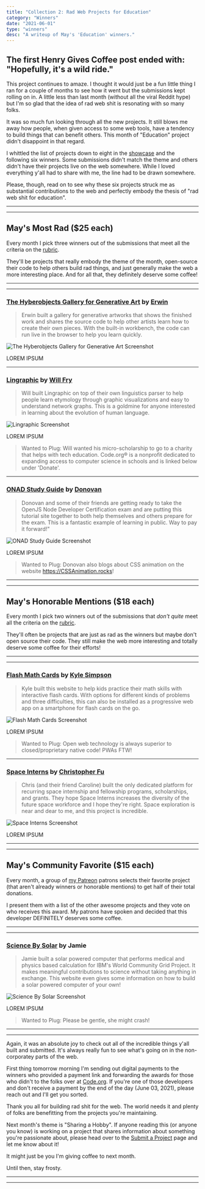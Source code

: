 ```yaml
---
title: "Collection 2: Rad Web Projects for Education"
category: "Winners"
date: "2021-06-01"
type: "winners"
desc: "A writeup of May's 'Education' winners."
---
```


## The first Henry Gives Coffee post ended with: "Hopefully, it's a wild ride."

This project continues to amaze. I thought it would just be a fun little thing I ran for a couple of months to see how it went but the submissions kept rolling on in. A little less than last month (without all the viral Reddit hype) but I'm so glad that the idea of rad web shit is resonating with so many folks.

It was so much fun looking through all the new projects. It still blows me away how people, when given access to some web tools, have a tendency to build things that can benefit others. This month of "Education" project didn't disappoint in that regard.

I whittled the list of projects down to eight in the [showcase](../../showcase) and the following six winners. Some submissions didn't match the theme and others didn't have their projects live on the web somewhere. While I loved everything y'all had to share with me, the line had to be drawn somewhere.

Please, though, read on to see why these six projects struck me as substantial contributions to the web and perfectly embody the thesis of "rad web shit for education".

---
---

## May's Most Rad ($25 each)

Every month I pick three winners out of the submissions that meet all the criteria on the [rubric](../../rubric).

They'll be projects that really embody the theme of the month, open-source their code to help others build rad things, and just generally make the web a more interesting place. And for all that, they definitely deserve some coffee!

---
---

### [The Hyberobjects Gallery for Generative Art](https://hyperobjects.design/gallery) by [Erwin](https://twitter.com/hoogerwoord)

> Erwin built a gallery for generative artworks that shows the finished work and shares the source code to help other artists learn how to create their own pieces. With the built-in workbench, the code can run live in the browser to help you learn quickly.

![The Hyberobjects Gallery for Generative Art Screenshot](./images/01_HyperobjectsGallery.jpg)

LOREM IPSUM

---

### [Lingraphic](https://lingraphic.app/) by [Will Fry](https://willfry.co.uk/)

> Will built Lingraphic on top of their own linguistics parser to help people learn etymology through graphic visualizations and easy to understand network graphs. This is a goldmine for anyone interested in learning about the evolution of human language.

![Lingraphic Screenshot](./images/02_Lingraphic.jpg)

LOREM IPSUM

> Wanted to Plug: Will wanted his micro-scholarship to go to a charity that helps with tech education. Code.org® is a nonprofit dedicated to expanding access to computer science in schools and is linked below under 'Donate'.

---

### [ONAD Study Guide](https://nodestudyguide.com/) by [Donovan](https://hop.ie/)

> Donovan and some of their friends are getting ready to take the OpenJS Node Developer Certification exam and are putting this tutorial site together to both help themselves and others prepare for the exam. This is a fantastic example of learning in public. Way to pay it forward!"

![ONAD Study Guide Screenshot](./images/03_ONADStudyGuide.jpg)

LOREM IPSUM

> Wanted to Plug: Donovan also blogs about CSS animation on the website https://CSSAnimation.rocks!

---
---

## May's Honorable Mentions ($18 each)

Every month I pick two winners out of the submissions that _don't quite_ meet all the criteria on the [rubric](../../rubric).

They'll often be projects that are just as rad as the winners but maybe don't open source their code. They still make the web more interesting and totally deserve some coffee for their efforts!

---
---

### [Flash Math Cards](https://flashmath.cards/) by [Kyle Simpson](mailto:getify@gmail.com)

> Kyle built this website to help kids practice their math skills with interactive flash cards. With options for different kinds of problems and three difficulties, this can also be installed as a progressive web app on a smartphone for flash cards on the go.

![Flash Math Cards Screenshot](./images/04_FlashMathCards.jpg)

LOREM IPSUM

> Wanted to Plug: Open web technology is always superior to closed/proprietary native code! PWAs FTW!

---

### [Space Interns](https://spaceinterns.org/) by [Christopher Fu](https://twitter.com/cfu288)

> Chris (and their friend Caroline) built the only dedicated platform for recurring space internship and fellowship programs, scholarships, and grants. They hope Space Interns increases the diversity of the future space workforce and I hope they're right. Space exploration is near and dear to me, and this project is incredible.

![Space Interns Screenshot](./images/05_SpaceInterns.jpg)

LOREM IPSUM

---
---

## May's Community Favorite ($15 each)

Every month, a group of [my Patreon](https://www.patreon.com/henrygivescoffee) patrons selects their favorite project (that aren't already winners or honorable mentions) to get half of their total donations.

I present them with a list of the other awesome projects and they vote on who receives this award. My patrons have spoken and decided that this developer DEFINITELY deserves some coffee.

---
---

### [Science By Solar](https://sciencebysolar.me/) by Jamie

> Jamie built a solar powered computer that performs medical and physics based calculation for IBM's World Community Grid Project. It makes meaningful contributions to science without taking anything in exchange. This website even gives some information on how to build a solar powered computer of your own!

![Science By Solar Screenshot](./images/06_ScienceBySolar.jpg)

LOREM IPSUM

> Wanted to Plug: Please be gentle, she might crash!

---
---

Again, it was an absolute joy to check out all of the incredible things y'all built and submitted. It's always really fun to see what's going on in the non-corporatey parts of the web.

First thing tomorrow morning I'm sending out digital payments to the winners who provided a payment link and forwarding the awards for those who didn't to the folks over at [Code.org](https://code.org). If you're one of those developers and don't receive a payment by the end of the day (June 03, 2021), please reach out and I'll get you sorted.

Thank you all for building rad shit for the web. The world needs it and plenty of folks are benefitting from the projects you're maintaining.

Next month's theme is "Sharing a Hobby". If anyone reading this (or anyone you know) is working on a project that shares information about something you're passionate about, please head over to the [Submit a Project](../../submit) page and let me know about it!

It might just be you I'm giving coffee to next month.

Until then, stay frosty.

---
---
